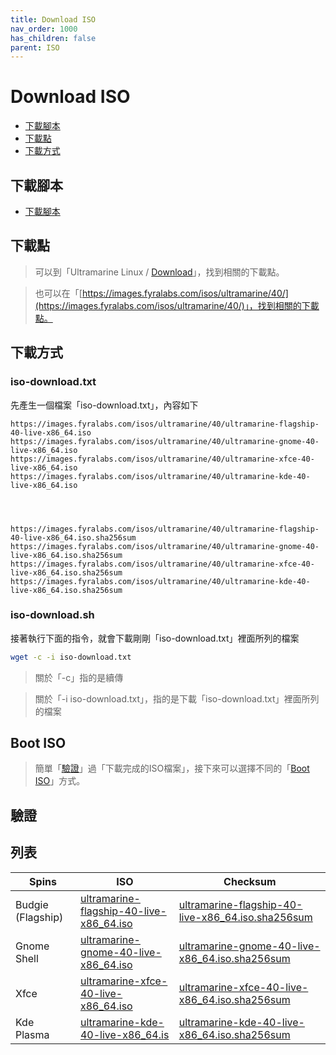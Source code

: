 ```yaml
---
title: Download ISO
nav_order: 1000
has_children: false
parent: ISO
---
```



# Download ISO

* [下載腳本](#下載腳本)
* [下載點](#下載點)
* [下載方式](#下載方式)




## 下載腳本

* [下載腳本](https://github.com/samwhelp/ultramarine-adjustment/tree/main/core/iso/boot-iso/boot-iso-by-grub/demo-boot-ultramarine-40-iso)




## 下載點

> 可以到「Ultramarine Linux / [Download](https://ultramarine-linux.org/download/)」，找到相關的下載點。

> 也可以在「[https://images.fyralabs.com/isos/ultramarine/40/](https://images.fyralabs.com/isos/ultramarine/40/)」，找到相關的下載點。




## 下載方式


### iso-download.txt

先產生一個檔案「iso-download.txt」，內容如下

```
https://images.fyralabs.com/isos/ultramarine/40/ultramarine-flagship-40-live-x86_64.iso
https://images.fyralabs.com/isos/ultramarine/40/ultramarine-gnome-40-live-x86_64.iso
https://images.fyralabs.com/isos/ultramarine/40/ultramarine-xfce-40-live-x86_64.iso
https://images.fyralabs.com/isos/ultramarine/40/ultramarine-kde-40-live-x86_64.iso




https://images.fyralabs.com/isos/ultramarine/40/ultramarine-flagship-40-live-x86_64.iso.sha256sum
https://images.fyralabs.com/isos/ultramarine/40/ultramarine-gnome-40-live-x86_64.iso.sha256sum
https://images.fyralabs.com/isos/ultramarine/40/ultramarine-xfce-40-live-x86_64.iso.sha256sum
https://images.fyralabs.com/isos/ultramarine/40/ultramarine-kde-40-live-x86_64.iso.sha256sum
```


### iso-download.sh

接著執行下面的指令，就會下載剛剛「iso-download.txt」裡面所列的檔案

``` sh
wget -c -i iso-download.txt
```

> 關於「-c」指的是續傳

> 關於「-i iso-download.txt」，指的是下載「iso-download.txt」裡面所列的檔案




## Boot ISO

> 簡單「[驗證](#驗證)」過「下載完成的ISO檔案」，接下來可以選擇不同的「[Boot ISO](https://samwhelp.github.io/note-about-ultramarine/read/core/iso/boot-iso.html)」方式。




## 驗證




## 列表

| Spins | ISO | Checksum |
| ----- | --- | -------- |
| Budgie (Flagship) | [ultramarine-flagship-40-live-x86_64.iso](https://images.fyralabs.com/isos/ultramarine/40/ultramarine-flagship-40-live-x86_64.iso) | [ultramarine-flagship-40-live-x86_64.iso.sha256sum](https://images.fyralabs.com/isos/ultramarine/40/ultramarine-flagship-40-live-x86_64.iso.sha256sum) |
| Gnome Shell | [ultramarine-gnome-40-live-x86_64.iso](https://images.fyralabs.com/isos/ultramarine/40/ultramarine-gnome-40-live-x86_64.iso) | [ultramarine-gnome-40-live-x86_64.iso.sha256sum](https://images.fyralabs.com/isos/ultramarine/40/ultramarine-gnome-40-live-x86_64.iso.sha256sum) |
| Xfce | [ultramarine-xfce-40-live-x86_64.iso](https://images.fyralabs.com/isos/ultramarine/40/ultramarine-xfce-40-live-x86_64.iso) | [ultramarine-xfce-40-live-x86_64.iso.sha256sum](https://images.fyralabs.com/isos/ultramarine/40/ultramarine-xfce-40-live-x86_64.iso.sha256sum) |
| Kde Plasma | [ultramarine-kde-40-live-x86_64.is](https://images.fyralabs.com/isos/ultramarine/40/ultramarine-kde-40-live-x86_64.iso) | [ultramarine-kde-40-live-x86_64.iso.sha256sum](https://images.fyralabs.com/isos/ultramarine/40/ultramarine-kde-40-live-x86_64.iso.sha256sum) |
